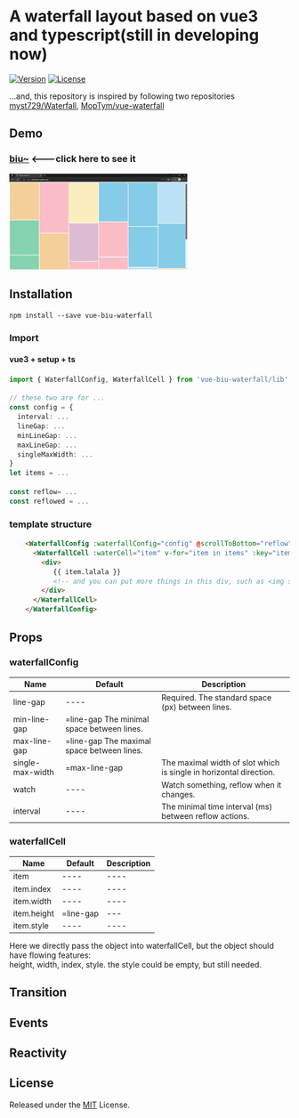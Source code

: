 # A waterfall layout based on vue3 and typescript(still in developing now)

[![Version](https://img.shields.io/npm/v/vue-biu-waterfall)](https://www.npmjs.com/package/vue-biu-waterfall)
[![License](https://img.shields.io/npm/l/vue-biu-waterfall)](LICENSE)

...and, this repository is inspired by following  two repositories [myst729/Waterfall](https://github.com/myst729/Waterfall),  [MopTym/vue-waterfall](https://github.com/MopTym/vue-waterfall)

## Demo

### [biu~](http://biubiubiu.huamurui.me)  <---click here to see it

![gif](./demonstration.gif)

## Installation

```shell
npm install --save vue-biu-waterfall
```

### Import

#### vue3 + setup + ts

```ts
import { WaterfallConfig, WaterfallCell } from 'vue-biu-waterfall/lib'

// these two are for ... 
const config = {
  interval: ...
  lineGap: ...
  minLineGap: ...
  maxLineGap: ...
  singleMaxWidth: ...
}
let items = ...

const reflow= ...
const reflowed = ...
```

### template structure

```html
    <WaterfallConfig :waterfallConfig="config" @scrollToBottom="reflow" @allThingDone="reflowed">
      <WaterfallCell :waterCell="item" v-for="item in items" :key="item.index">
        <div>
           {{ item.lalala }} 
           <!-- and you can put more things in this div, such as <img src="item.url">...... -->
        </div>
      </WaterfallCell>
    </WaterfallConfig>

```

## Props

### waterfallConfig

Name | Default | Description
---- | ---- | ----
line-gap | ---- | Required. The standard space (px) between lines.
min-line-gap |=line-gap The minimal space between lines.
max-line-gap| =line-gap The maximal space between lines.
single-max-width| =max-line-gap |The maximal width of slot which is single in horizontal direction.
watch| ----|Watch something, reflow when it changes.
interval|----|The minimal time interval (ms) between reflow actions.

### waterfallCell

Name | Default | Description
---- | ---- | ----
item | ---- | ----
item.index | ---- | ----
item.width | ---- | ----
item.height |=line-gap |---
item.style | ---- | ----

Here we directly pass the object into waterfallCell, but the object should have flowing features:\
height, width, index, style. the style could be empty, but still needed.

## Transition

## Events

## Reactivity

## License

Released under the [MIT](LICENSE) License.
